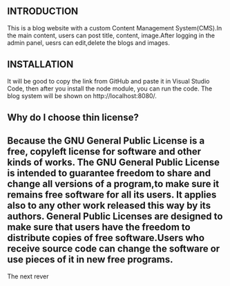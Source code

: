 INTRODUCTION
--------------
This is a blog website with a custom Content Management System(CMS).In the main content, users can post title, content, image.After logging in the admin panel, uesrs can edit,delete the blogs and images.

INSTALLATION
--------------
It will be good to copy the link from GitHub and paste it in Visual Studio Code, then after you install the node module, you can run the code. The blog system will be shown on http://localhost:8080/.

Why do I choose thin license?
---------------
Because the GNU General Public License is a free, copyleft license for software and other kinds of works.
The GNU General Public License is intended to guarantee freedom to share and change all versions of a program,to make sure it remains free software for all its users. It applies also to any other work released this way by its authors. General Public Licenses are designed to make sure that users have the freedom to distribute copies of free software.Users who receive source code can change the software or use pieces of it in new free programs.
---------------
The next rever